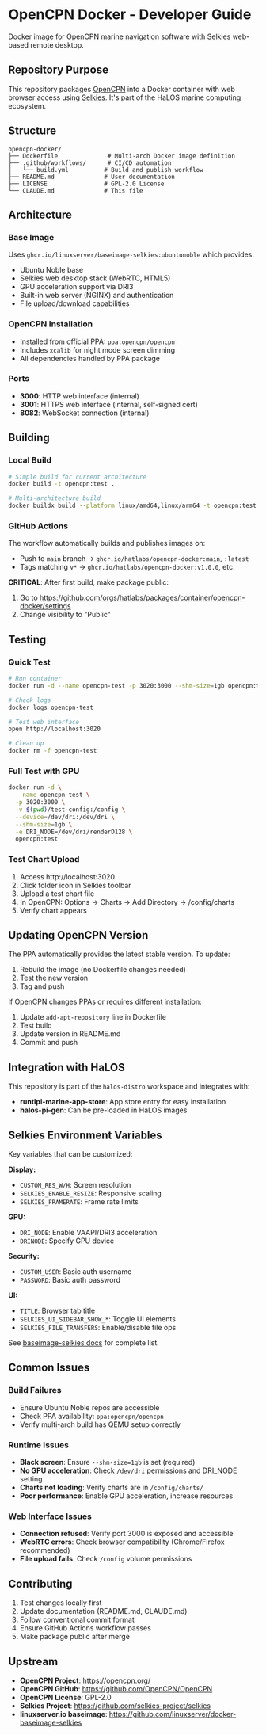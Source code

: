 # OpenCPN Docker - Developer Guide

Docker image for OpenCPN marine navigation software with Selkies web-based remote desktop.

## Repository Purpose

This repository packages [OpenCPN](https://opencpn.org/) into a Docker container with web browser access using [Selkies](https://github.com/selkies-project/selkies). It's part of the HaLOS marine computing ecosystem.

## Structure

```
opencpn-docker/
├── Dockerfile              # Multi-arch Docker image definition
├── .github/workflows/      # CI/CD automation
│   └── build.yml          # Build and publish workflow
├── README.md              # User documentation
├── LICENSE                # GPL-2.0 License
└── CLAUDE.md              # This file
```

## Architecture

### Base Image
Uses `ghcr.io/linuxserver/baseimage-selkies:ubuntunoble` which provides:
- Ubuntu Noble base
- Selkies web desktop stack (WebRTC, HTML5)
- GPU acceleration support via DRI3
- Built-in web server (NGINX) and authentication
- File upload/download capabilities

### OpenCPN Installation
- Installed from official PPA: `ppa:opencpn/opencpn`
- Includes `xcalib` for night mode screen dimming
- All dependencies handled by PPA package

### Ports
- **3000**: HTTP web interface (internal)
- **3001**: HTTPS web interface (internal, self-signed cert)
- **8082**: WebSocket connection (internal)

## Building

### Local Build

```bash
# Simple build for current architecture
docker build -t opencpn:test .

# Multi-architecture build
docker buildx build --platform linux/amd64,linux/arm64 -t opencpn:test .
```

### GitHub Actions

The workflow automatically builds and publishes images on:
- Push to `main` branch → `ghcr.io/hatlabs/opencpn-docker:main`, `:latest`
- Tags matching `v*` → `ghcr.io/hatlabs/opencpn-docker:v1.0.0`, etc.

**CRITICAL**: After first build, make package public:
1. Go to https://github.com/orgs/hatlabs/packages/container/opencpn-docker/settings
2. Change visibility to "Public"

## Testing

### Quick Test

```bash
# Run container
docker run -d --name opencpn-test -p 3020:3000 --shm-size=1gb opencpn:test

# Check logs
docker logs opencpn-test

# Test web interface
open http://localhost:3020

# Clean up
docker rm -f opencpn-test
```

### Full Test with GPU

```bash
docker run -d \
  --name opencpn-test \
  -p 3020:3000 \
  -v $(pwd)/test-config:/config \
  --device=/dev/dri:/dev/dri \
  --shm-size=1gb \
  -e DRI_NODE=/dev/dri/renderD128 \
  opencpn:test
```

### Test Chart Upload

1. Access http://localhost:3020
2. Click folder icon in Selkies toolbar
3. Upload a test chart file
4. In OpenCPN: Options → Charts → Add Directory → /config/charts
5. Verify chart appears

## Updating OpenCPN Version

The PPA automatically provides the latest stable version. To update:

1. Rebuild the image (no Dockerfile changes needed)
2. Test the new version
3. Tag and push

If OpenCPN changes PPAs or requires different installation:
1. Update `add-apt-repository` line in Dockerfile
2. Test build
3. Update version in README.md
4. Commit and push

## Integration with HaLOS

This repository is part of the `halos-distro` workspace and integrates with:
- **runtipi-marine-app-store**: App store entry for easy installation
- **halos-pi-gen**: Can be pre-loaded in HaLOS images

## Selkies Environment Variables

Key variables that can be customized:

**Display:**
- `CUSTOM_RES_W/H`: Screen resolution
- `SELKIES_ENABLE_RESIZE`: Responsive scaling
- `SELKIES_FRAMERATE`: Frame rate limits

**GPU:**
- `DRI_NODE`: Enable VAAPI/DRI3 acceleration
- `DRINODE`: Specify GPU device

**Security:**
- `CUSTOM_USER`: Basic auth username
- `PASSWORD`: Basic auth password

**UI:**
- `TITLE`: Browser tab title
- `SELKIES_UI_SIDEBAR_SHOW_*`: Toggle UI elements
- `SELKIES_FILE_TRANSFERS`: Enable/disable file ops

See [baseimage-selkies docs](https://github.com/linuxserver/docker-baseimage-selkies) for complete list.

## Common Issues

### Build Failures

- Ensure Ubuntu Noble repos are accessible
- Check PPA availability: `ppa:opencpn/opencpn`
- Verify multi-arch build has QEMU setup correctly

### Runtime Issues

- **Black screen**: Ensure `--shm-size=1gb` is set (required)
- **No GPU acceleration**: Check `/dev/dri` permissions and DRI_NODE setting
- **Charts not loading**: Verify charts are in `/config/charts/`
- **Poor performance**: Enable GPU acceleration, increase resources

### Web Interface Issues

- **Connection refused**: Verify port 3000 is exposed and accessible
- **WebRTC errors**: Check browser compatibility (Chrome/Firefox recommended)
- **File upload fails**: Check `/config` volume permissions

## Contributing

1. Test changes locally first
2. Update documentation (README.md, CLAUDE.md)
3. Follow conventional commit format
4. Ensure GitHub Actions workflow passes
5. Make package public after merge

## Upstream

- **OpenCPN Project**: https://opencpn.org/
- **OpenCPN GitHub**: https://github.com/OpenCPN/OpenCPN
- **OpenCPN License**: GPL-2.0
- **Selkies Project**: https://github.com/selkies-project/selkies
- **linuxserver.io baseimage**: https://github.com/linuxserver/docker-baseimage-selkies
